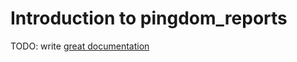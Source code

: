 # Introduction to pingdom_reports

TODO: write [great documentation](http://jacobian.org/writing/what-to-write/)
